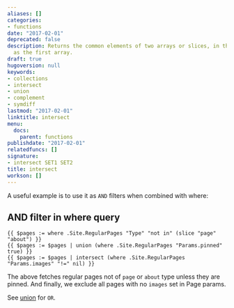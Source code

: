 ```yaml
---
aliases: []
categories:
- functions
date: "2017-02-01"
deprecated: false
description: Returns the common elements of two arrays or slices, in the same order
  as the first array.
draft: true
hugoversion: null
keywords:
- collections
- intersect
- union
- complement
- symdiff
lastmod: "2017-02-01"
linktitle: intersect
menu:
  docs:
    parent: functions
publishdate: "2017-02-01"
relatedfuncs: []
signature:
- intersect SET1 SET2
title: intersect
workson: []
---
```

A useful example is to use it as `AND` filters when combined with where:

## AND filter in where query

```
{{ $pages := where .Site.RegularPages "Type" "not in" (slice "page" "about") }}
{{ $pages := $pages | union (where .Site.RegularPages "Params.pinned" true) }}
{{ $pages := $pages | intersect (where .Site.RegularPages "Params.images" "!=" nil) }}
```

The above fetches regular pages not of `page` or `about` type unless they are pinned. And finally, we exclude all pages with no `images` set in Page params.

See [union](/functions/union) for `OR`.


[partials]: /templates/partials/
[single]: /templates/single-page-templates/
